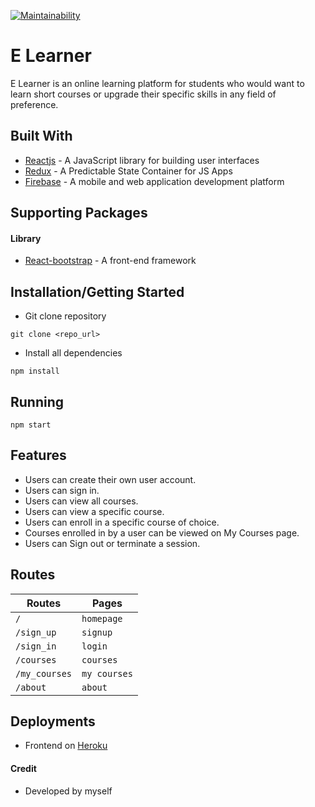 [![Maintainability](https://api.codeclimate.com/v1/badges/5aa868c2b2a0288e4f9d/maintainability)](https://codeclimate.com/github/banobepascal/e-learner/maintainability)


# E Learner
E Learner is an online learning platform for students who would want to learn short courses or upgrade their specific skills in any field of preference. 

## Built With

* [Reactjs](https://reactjs.org/) - A JavaScript library for building user interfaces
* [Redux](https://redux.js.org/) - A Predictable State Container for JS Apps
* [Firebase](https://firebase.google.com/) - A mobile and web application development platform


## Supporting Packages
#### Library

* [React-bootstrap](https://react-bootstrap.github.io/) - A front-end framework

## Installation/Getting Started
* Git clone repository
``` 
git clone <repo_url>
```

* Install all dependencies
```
npm install
```
## Running
```
npm start
```
## Features
* Users can create their own user account.
* Users can sign in.
* Users can view all courses.
* Users can view a specific course.
* Users can enroll in a specific course of choice.
* Courses enrolled in by a user can be viewed on My Courses page.
* Users can Sign out or terminate a session.

## Routes
|  Routes |  Pages  |
|    --- |  ---  |
|  `/`  |  `homepage`  |
|  `/sign_up`  |  `signup`  |
|  `/sign_in`  |  `login`  |
|  `/courses`  |  `courses`  |
|  `/my_courses`  |  `my courses`  |
|  `/about`  |  `about`  |


## Deployments
* Frontend on [Heroku](http://e-learner-live.herokuapp.com/)

#### Credit
* Developed by myself

